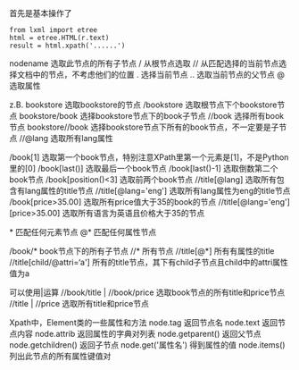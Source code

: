 首先是基本操作了
```
from lxml import etree
html = etree.HTML(r.text)
result = html.xpath('......')
```
nodename  选取此节点的所有子节点
/ 从根节点选取
// 从匹配选择的当前节点选择文档中的节点，不考虑他们的位置
. 选择当前节点
.. 选取当前节点的父节点
@ 选取属性

z.B.
bookstore 选取bookstore的节点
/bookstore 选取根节点下个bookstore节点
bookstore/book 选择bookstore节点下的book子节点
//book 选择所有book节点
bookstore//book 选择bookstore节点下所有的book节点，不一定要是子节点
//@lang 选取所有lang属性

/book[1] 选取第一个book节点，特别注意XPath里第一个元素是[1]，不是Python里的[0]
/book[last()] 选取最后一个book节点
/book[last()-1] 选取倒数第二个book节点
/book[position()<3] 选取前两个book节点
//title[@lang] 选取所有包含有lang属性的title节点
//title[@lang='eng'] 选取所有lang属性为eng的title节点
/book[price>35.00] 选取所有price值大于35的book的节点
//title[@lang='eng'][price>35.00] 选取所有语言为英语且价格大于35的节点

\* 匹配任何元素节点
@* 匹配任何属性节点

/book/* book节点下的所有子节点
//* 所有节点
//title[@*] 所有有属性的title
//title[child/@attri=‘a'] 所有的title节点，其下有child子节点且child中的attri属性值为a

可以使用|运算
//book/title | //book/price 选取book节点的所有title和price节点
//title | //price 选取所有title和price节点

Xpath中，Element类的一些属性和方法
node.tag 返回节点名
node.text 返回节点内容
node.attrib 返回属性的字典对列表
node.getparent() 返回父节点
node.getchildren() 返回子节点
node.get('属性名') 得到属性的值
node.items() 列出此节点的所有属性键值对
